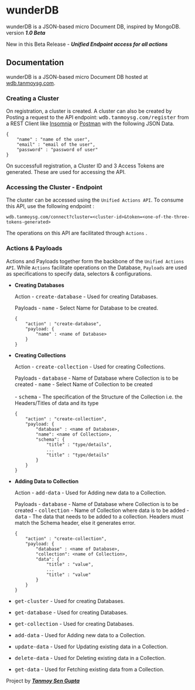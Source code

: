 # wunderDB
wunderDB is a JSON-based micro Document DB, inspired by MongoDB.
version ***1.0 Beta***

New in this Beta Release - ***Unified Endpoint access for all actions***


## Documentation

wunderDB is a JSON-based micro Document DB hosted at [wdb.tanmoysg.com](https://wdb.tanmoysg.com). 

### Creating a Cluster

On registration, a cluster is created. A cluster can also be created by Posting a request to the API endpoint: <kbd>wdb.tanmoysg.com/register</kbd> from a REST Client like [Insomnia](https://insomnia.rest/) or [Postman](https://www.postman.com/) with the following JSON Data.

```
{  
    "name" : "name of the user",
    "email" : "email of the user",
    "password" : "password of user" 
}
```

On successfull registration, a Cluster ID and 3 Access Tokens are generated. These are used for accessing the API.

### Accessing the Cluster - Endpoint

The cluster can be accessed using the ```Unified Actions API```. To consume this API, use the following endpoint :
```
wdb.tanmoysg.com/connect?cluster=<cluster-id>&token=<one-of-the-three-tokens-generated>
```
The operations on this API are facilitated through ```Actions``` .

### Actions & Payloads

Actions and Payloads together form the backbone of the ```Unified Actions API```. While ```Actions``` facilitate operations on the Database, ```Payloads``` are used as specifications to specify data, selectors & configurations. 

- **Creating Databases**
  
    Action - <kbd>create-database</kbd> - Used for creating Databases.
  
    Payloads - <kbd>name</kbd> - Select Name for Database to be created.
    
    ```
    {
        "action" : "create-database",
        "payload: {
            "name" : <name of Database>
        }
    }
    ```
    
- **Creating Collections**
  
    Action - <kbd>create-collection</kbd> - Used for creating Collections.
  
    Payloads - <kbd>database</kbd> - Name of Database where Collection is to be created
             - <kbd>name</kbd> - Select Name of Collection to be created<br/>  
             - <kbd>schema</kbd> - The specification of the Structure of the Collection i.e. the Headers/Titles of data and its type<br/> 
    
    ```
    {
        "action" : "create-collection",
        "payload: {
            "database" : <name of Database>,
            "name": <name of Collection>,
            "schema": {
                "title" : "type/details",
                ...
                "title" : "type/details"
            }
        }
    }
    ```

- **Adding Data to Collection**
  
    Action - <kbd>add-data</kbd> - Used for Adding new data to a Collection.
  
    Payloads - <kbd>database</kbd> - Name of Database where Collection is to be created
             - <kbd>collection</kbd> - Name of Collection where data is to be added
             - <kbd>data</kbd> - The data that needs to be added to a collection. Headers must match the Schema header, else it generates error.
    
    ```
    {
        "action" : "create-collection",
        "payload: {
            "database" : <name of Database>,
            "collection": <name of Collection>,
            "data": {
                "title" : "value",
                ...
                "title" : "value"
            }
        }
    }
    ```
    


- <kbd>get-cluster</kbd> - Used for creating Databases.
- <kbd>get-database</kbd> - Used for creating Databases.
- <kbd>get-collection</kbd> - Used for creating Databases.
  
- <kbd>add-data</kbd> - Used for Adding new data to a Collection.
- <kbd>update-data</kbd> - Used for Updating existing data in a Collection.
- <kbd>delete-data</kbd> - Used for Deleting existing data in a Collection.
- <kbd>get-data</kbd> - Used for Fetching existing data from a Collection.
     


Project by ***[Tanmoy Sen Gupta](https://www.tanmoysg.com)***
